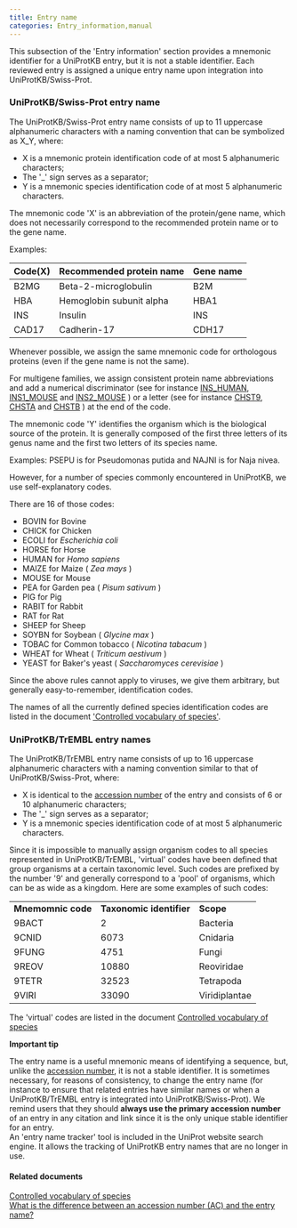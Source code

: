 ```yaml
---
title: Entry name
categories: Entry_information,manual
---
```


This subsection of the 'Entry information' section provides a mnemonic identifier for a UniProtKB entry, but it is not a stable identifier. Each reviewed entry is assigned a unique entry name upon integration into UniProtKB/Swiss-Prot.

### UniProtKB/Swiss-Prot entry name

The UniProtKB/Swiss-Prot entry name consists of up to 11 uppercase alphanumeric characters with a naming convention that can be symbolized as X\_Y, where:

-   X is a mnemonic protein identification code of at most 5 alphanumeric characters;
-   The '\_' sign serves as a separator;
-   Y is a mnemonic species identification code of at most 5 alphanumeric characters.

The mnemonic code 'X' is an abbreviation of the protein/gene name, which does not necessarily correspond to the recommended protein name or to the gene name.

Examples:

| Code(X) | Recommended protein name | Gene name |
|:--------|:-------------------------|:----------|
| B2MG    | Beta-2-microglobulin     | B2M       |
| HBA     | Hemoglobin subunit alpha | HBA1      |
| INS     | Insulin                  | INS       |
| CAD17   | Cadherin-17              | CDH17     |

Whenever possible, we assign the same mnemonic code for orthologous proteins (even if the gene name is not the same).

For multigene families, we assign consistent protein name abbreviations and add a numerical discriminator (see for instance [INS\_HUMAN](https://www.uniprot.org/uniprotkb/P01308#entry%5Finformation), [INS1\_MOUSE](https://www.uniprot.org/uniprotkb/P01325#entry%5Finformation) and [INS2\_MOUSE](https://www.uniprot.org/uniprotkb/P01326#entry%5Finformation) ) or a letter (see for instance [CHST9](https://www.uniprot.org/uniprotkb/Q7L1S5#entry%5Finformation), [CHSTA](https://www.uniprot.org/uniprotkb/O43529#entry%5Finformation) and [CHSTB](https://www.uniprot.org/uniprotkb/Q9NPF2#entry%5Finformation) ) at the end of the code.

The mnemonic code 'Y' identifies the organism which is the biological source of the protein. It is generally composed of the first three letters of its genus name and the first two letters of its species name.

Examples: PSEPU is for Pseudomonas putida and NAJNI is for Naja nivea.

However, for a number of species commonly encountered in UniProtKB, we use self-explanatory codes.

There are 16 of those codes:

-   BOVIN for Bovine
-   CHICK for Chicken
-   ECOLI for *Escherichia coli*
-   HORSE for Horse
-   HUMAN for *Homo sapiens*
-   MAIZE for Maize ( *Zea mays* )
-   MOUSE for Mouse
-   PEA for Garden pea ( *Pisum sativum* )
-   PIG for Pig
-   RABIT for Rabbit
-   RAT for Rat
-   SHEEP for Sheep
-   SOYBN for Soybean ( *Glycine max* )
-   TOBAC for Common tobacco ( *Nicotina tabacum* )
-   WHEAT for Wheat ( *Triticum aestivum* )
-   YEAST for Baker's yeast ( *Saccharomyces cerevisiae* )

Since the above rules cannot apply to viruses, we give them arbitrary, but generally easy-to-remember, identification codes.

The names of all the currently defined species identification codes are listed in the document ['Controlled vocabulary of species'](http://www.uniprot.org/docs/speclist).

### UniProtKB/TrEMBL entry names

The UniProtKB/TrEMBL entry name consists of up to 16 uppercase alphanumeric characters with a naming convention similar to that of UniProtKB/Swiss-Prot, where:

-   X is identical to the [accession number](https://www.uniprot.org/help/accession%5Fnumbers) of the entry and consists of 6 or 10 alphanumeric characters;
-   The '\_' sign serves as a separator;
-   Y is a mnemonic species identification code of at most 5 alphanumeric characters.

Since it is impossible to manually assign organism codes to all species represented in UniProtKB/TrEMBL, 'virtual' codes have been defined that group organisms at a certain taxonomic level. Such codes are prefixed by the number '9' and generally correspond to a 'pool' of organisms, which can be as wide as a kingdom. Here are some examples of such codes:

|                    |                          |               |
|:-------------------|:-------------------------|:--------------|
| **Mnemomnic code** | **Taxonomic identifier** | **Scope**     |
| 9BACT              | 2                        | Bacteria      |
| 9CNID              | 6073                     | Cnidaria      |
| 9FUNG              | 4751                     | Fungi         |
| 9REOV              | 10880                    | Reoviridae    |
| 9TETR              | 32523                    | Tetrapoda     |
| 9VIRI              | 33090                    | Viridiplantae |

The 'virtual' codes are listed in the document [Controlled vocabulary of species](http://www.uniprot.org/docs/speclist)

**Important tip**

The entry name is a useful mnemonic means of identifying a sequence, but, unlike the [accession number](https://www.uniprot.org/help/accession%5Fnumbers), it is not a stable identifier. It is sometimes necessary, for reasons of consistency, to change the entry name (for instance to ensure that related entries have similar names or when a UniProtKB/TrEMBL entry is integrated into UniProtKB/Swiss-Prot). We remind users that they should **always use the primary accession number** of an entry in any citation and link since it is the only unique stable identifier for an entry.  
An 'entry name tracker' tool is included in the UniProt website search engine. It allows the tracking of UniProtKB entry names that are no longer in use.

#### Related documents

[Controlled vocabulary of species](http://www.uniprot.org/docs/speclist)  
[What is the difference between an accession number (AC) and the entry name?](http://www.uniprot.org/help/difference%5Faccession%5Fentryname)
